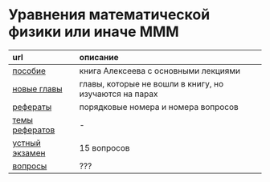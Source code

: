 # Уравнения математической физики или иначе МММ

| url                                                                                                         | описание |
| :---------------------------------------------------------------------------------------------------------- | :----- |
| [пособие](https://raw.githubusercontent.com/motattack/mcs_24/main/mmm/AlekseevMono2011.pdf)                 | книга Алексеева с основными лекциями |
| [новые главы](https://raw.githubusercontent.com/motattack/mcs_24/main/mmm/emp17-13New_gl_1.pdf)             | главы, которые не вошли в книгу, но изучаются на парах |
| [рефераты](https://docs.google.com/spreadsheets/d/1RyNUHHaxJ8YgoudqoGkReJgDsJOvnGN9M9YRiMZpaiU/edit?usp=sharing) | порядковые номера и номера вопросов|
| [темы рефератов](https://raw.githubusercontent.com/motattack/mcs_24/main/mmm/MathPhys_Questions01_2023.pdf) | - |
| [устный экзамен](https://raw.githubusercontent.com/motattack/mcs_24/main/mmm/MathPhys_Questions02_2023.pdf) | 15 вопросов |
| [вопросы](questions.md) | ??? |
